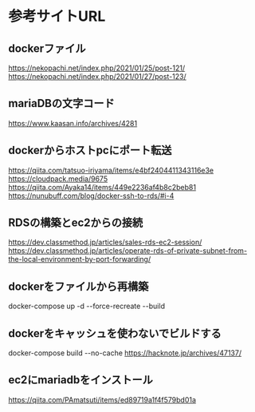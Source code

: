 # 参考サイトURL
## dockerファイル
https://nekopachi.net/index.php/2021/01/25/post-121/
<br>
https://nekopachi.net/index.php/2021/01/27/post-123/
## mariaDBの文字コード
https://www.kaasan.info/archives/4281

## dockerからホストpcにポート転送
https://qiita.com/tatsuo-iriyama/items/e4bf2404411343116e3e
<br>
https://cloudpack.media/9675
<br>
https://qiita.com/Ayaka14/items/449e2236af4b8c2beb81
<br>
https://nunubuff.com/blog/docker-ssh-to-rds/#i-4

## RDSの構築とec2からの接続
https://dev.classmethod.jp/articles/sales-rds-ec2-session/
<br>
https://dev.classmethod.jp/articles/operate-rds-of-private-subnet-from-the-local-environment-by-port-forwarding/

## dockerをファイルから再構築
docker-compose up -d --force-recreate --build

## dockerをキャッシュを使わないでビルドする
docker-compose build --no-cache
https://hacknote.jp/archives/47137/

## ec2にmariadbをインストール
https://qiita.com/PAmatsuti/items/ed89719a1f4f579bd01a


